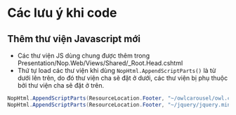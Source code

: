 # Các lưu ý khi code
## Thêm thư viện Javascript mới
- Các thư viện JS dùng chung được thêm trong Presentation/Nop.Web/Views/Shared/_Root.Head.cshtml
- Thứ tự load các thư viện khi dùng `NopHtml.AppendScriptParts()` là từ dưới lên trên, do đó thư viện cha sẽ đặt ở dưới, các thư viện bị phụ thuộc bởi thư viện cha sẽ đặt ở trên.
```C#
NopHtml.AppendScriptParts(ResourceLocation.Footer, "~/owlcarousel/owl.carousel.min.js");
NopHtml.AppendScriptParts(ResourceLocation.Footer, "~/jquery/jquery.min.js");
```
